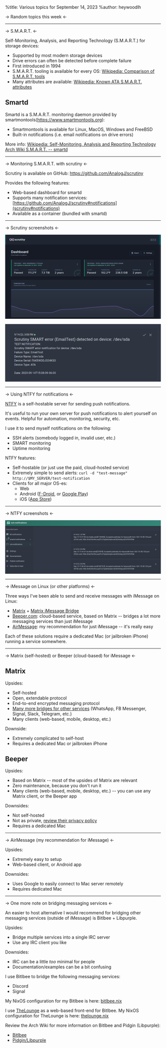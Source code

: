 %title: Various topics for September 14, 2023
%author: heywoodlh

-> Random topics this week <-

---

-> S.M.A.R.T. <-

Self-Monitoring, Analysis, and Reporting Technology (S.M.A.R.T.) for storage devices:
- Supported by most modern storage devices
- Drive errors can often be detected before complete failure
- First introduced in 1994
- S.M.A.R.T. tooling is available for every OS: [Wikipedia: Comparison of S.M.A.R.T. tools](https://en.wikipedia.org/wiki/Comparison_of_S.M.A.R.T._tools)
- Many attributes are available: [Wikipedia: Known ATA S.M.A.R.T. attributes](https://en.wikipedia.org/wiki/Self-Monitoring,_Analysis_and_Reporting_Technology#Known_ATA_S.M.A.R.T._attributes)

## Smartd

Smartd is a S.M.A.R.T. monitoring daemon provided by smartmontools(https://www.smartmontools.org):
- Smartmontools is available for Linux, MacOS, Windows and FreeBSD
- Built-in notifications (i.e. email notifications on drive errors)

More info: 
[Wikipedia: Self-Monitoring, Analysis and Reporting Technology](https://en.wikipedia.org/wiki/Self-Monitoring,_Analysis_and_Reporting_Technology)
[Arch Wiki S.M.A.R.T. -- smartd](https://wiki.archlinux.org/title/S.M.A.R.T.#smartd)

---

-> Monitoring S.M.A.R.T. with scrutiny <-

Scrutiny is available on GitHub: https://github.com/AnalogJ/scrutiny

Provides the following features:
- Web-based dashboard for smartd
- Supports many notification services: [https://github.com/AnalogJ/scrutiny#notifications](scrutiny#notifications)
- Available as a container (bundled with smartd)

---

-> Scrutiny screenshots <-

![scrutiny web dashboard](./pictures/scrutiny.png)

![scrutiny alert](./pictures/scrutiny-alert.png)

---

-> Using NTFY for notifications <-

[NTFY](https://ntfy.sh/) is a self-hostable server for sending push notifications.

It's useful to run your own server for push notifications to alert yourself on events. Helpful for automation, monitoring, security, etc.

I use it to send myself notifications on the following:
- SSH alerts (somebody logged in, invalid user, etc.)
- SMART monitoring
- Uptime monitoring

NTFY features:
- Self-hostable (or just use the paid, cloud-hosted service)
- Extremely simple to send alerts: `curl -d "test-message" http://$MY_SERVER/test-notification`
- Clients for all major OS-es:
  - Web
  - Android ([F-Droid](https://f-droid.org/en/packages/io.heckel.ntfy/), or [Google Play](https://play.google.com/store/apps/details?id=io.heckel.ntfy))
  - iOS ([App Store](https://apps.apple.com/us/app/ntfy/id1625396347)) 

---

-> NTFY screenshots <-

![ntfy web interface](./pictures/ntfy.png)

---

-> iMessage on Linux (or other platforms) <-

Three ways I've been able to send and receive messages with iMessage on Linux:
- [Matrix](https://matrix.org) + [Matrix iMessage Bridge](https://github.com/mautrix/imessage)
- [Beeper.com](https://beeper.com): cloud-based service, based on Matrix -- bridges a lot more messaging services than just iMessage
- [AirMessage](https://airmessage.org): my recommendation for just iMessage -- it's really easy

Each of these solutions require a dedicated Mac (or jailbroken iPhone) running a service somewhere.

---

-> Matrix (self-hosted) or Beeper (cloud-based) for iMessage <-

## Matrix

Upsides:
- Self-hosted
- Open, extendable protocol
- End-to-end encrypted messaging protocol
- [Many more bridges for other services](https://matrix.org/ecosystem/bridges/) (WhatsApp, FB Messenger, Signal, Slack, Telegram, etc.)
- Many clients (web-based, mobile, desktop, etc.)

Downside:
- Extremely complicated to self-host
- Requires a dedicated Mac or jailbroken iPhone


## Beeper

Upsides:
- Based on Matrix -- most of the upsides of Matrix are relevant
- Zero maintenance, because you don't run it
- Many clients (web-based, mobile, desktop, etc.) -- you can use any Matrix client, or the Beeper app

Downsides:
- Not self-hosted
- Not as private, [review their privacy policy](https://www.beeper.com/privacy)
- Requires a dedicated Mac

---

-> AirMessage (my recommendation for iMessage) <-

Upsides:
- Extremely easy to setup
- Web-based client, or Android app

Downsides:
- Uses Google to easily connect to Mac server remotely
- Requires dedicated Mac

---

-> One more note on bridging messaging services <-

An easier to host alternative I would recommend for bridging other messaging services (outside of iMessage) is Bitlbee + Libpurple.

Upsides:
- Bridge multiple services into a single IRC server
- Use any IRC client you like

Downsides:
- IRC can be a little _too_ minimal for people
- Documentation/examples can be a bit confusing

I use Bitlbee to bridge the following messaging services:
- Discord
- Signal

My NixOS configuration for my Bitlbee is here: [bitlbee.nix](https://github.com/heywoodlh/nixos-configs/blob/2384369ccf7739e04f5d5e22afc5516344e4df32/nixos/roles/messaging/bitlbee.nix)

I use [TheLounge](https://thelounge.chat/) as a web-based front-end for Bitlbee. My NixOS configuration for TheLounge is here: [thelounge.nix](https://github.com/heywoodlh/nixos-configs/blob/2384369ccf7739e04f5d5e22afc5516344e4df32/nixos/roles/messaging/thelounge.nix)

Review the Arch Wiki for more information on Bitlbee and Pidgin (Libpurple):
- [Bitlbee](https://wiki.archlinux.org/title/bitlbee)
- [Pidgin/Libpurple](https://wiki.archlinux.org/title/Pidgin)
